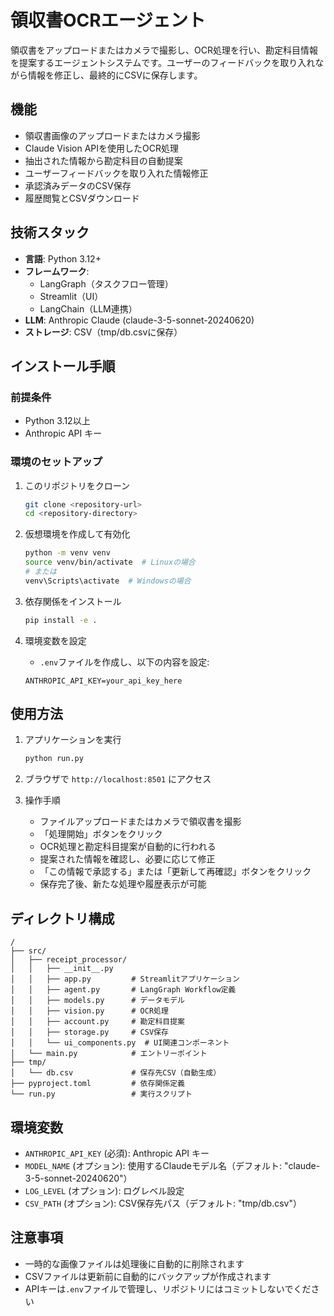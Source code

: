 # 領収書OCRエージェント

領収書をアップロードまたはカメラで撮影し、OCR処理を行い、勘定科目情報を提案するエージェントシステムです。ユーザーのフィードバックを取り入れながら情報を修正し、最終的にCSVに保存します。

## 機能

- 領収書画像のアップロードまたはカメラ撮影
- Claude Vision APIを使用したOCR処理
- 抽出された情報から勘定科目の自動提案
- ユーザーフィードバックを取り入れた情報修正
- 承認済みデータのCSV保存
- 履歴閲覧とCSVダウンロード

## 技術スタック

- **言語**: Python 3.12+
- **フレームワーク**:
  - LangGraph（タスクフロー管理）
  - Streamlit（UI）
  - LangChain（LLM連携）
- **LLM**: Anthropic Claude (claude-3-5-sonnet-20240620)
- **ストレージ**: CSV（tmp/db.csvに保存）

## インストール手順

### 前提条件

- Python 3.12以上
- Anthropic API キー

### 環境のセットアップ

1. このリポジトリをクローン
   ```bash
   git clone <repository-url>
   cd <repository-directory>
   ```

2. 仮想環境を作成して有効化
   ```bash
   python -m venv venv
   source venv/bin/activate  # Linuxの場合
   # または
   venv\Scripts\activate  # Windowsの場合
   ```

3. 依存関係をインストール
   ```bash
   pip install -e .
   ```

4. 環境変数を設定
   - `.env`ファイルを作成し、以下の内容を設定:
   ```
   ANTHROPIC_API_KEY=your_api_key_here
   ```

## 使用方法

1. アプリケーションを実行
   ```bash
   python run.py
   ```

2. ブラウザで `http://localhost:8501` にアクセス

3. 操作手順
   - ファイルアップロードまたはカメラで領収書を撮影
   - 「処理開始」ボタンをクリック
   - OCR処理と勘定科目提案が自動的に行われる
   - 提案された情報を確認し、必要に応じて修正
   - 「この情報で承認する」または「更新して再確認」ボタンをクリック
   - 保存完了後、新たな処理や履歴表示が可能

## ディレクトリ構成

```
/
├── src/
│   ├── receipt_processor/
│   │   ├── __init__.py
│   │   ├── app.py         # Streamlitアプリケーション
│   │   ├── agent.py       # LangGraph Workflow定義
│   │   ├── models.py      # データモデル
│   │   ├── vision.py      # OCR処理
│   │   ├── account.py     # 勘定科目提案
│   │   ├── storage.py     # CSV保存
│   │   └── ui_components.py  # UI関連コンポーネント
│   └── main.py            # エントリーポイント
├── tmp/
│   └── db.csv             # 保存先CSV（自動生成）
├── pyproject.toml         # 依存関係定義
└── run.py                 # 実行スクリプト
```

## 環境変数

- `ANTHROPIC_API_KEY` (必須): Anthropic API キー
- `MODEL_NAME` (オプション): 使用するClaudeモデル名（デフォルト: "claude-3-5-sonnet-20240620"）
- `LOG_LEVEL` (オプション): ログレベル設定
- `CSV_PATH` (オプション): CSV保存先パス（デフォルト: "tmp/db.csv"）

## 注意事項

- 一時的な画像ファイルは処理後に自動的に削除されます
- CSVファイルは更新前に自動的にバックアップが作成されます
- APIキーは`.env`ファイルで管理し、リポジトリにはコミットしないでください
